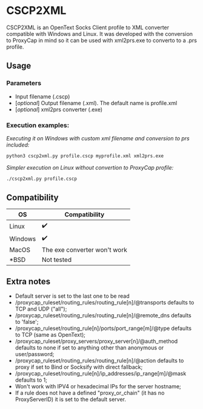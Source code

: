# CSCP2XML
CSCP2XML is an OpenText Socks Client profile to XML converter compatible with Windows and Linux. It was developed with the conversion to ProxyCap in mind so it can be used with xml2prs.exe to converto to a .prs profile.

## Usage
### Parameters
* Input filename (.cscp)
* [*optional*] Output filename (.xml). The default name is profile.xml 
* [*optional*] xml2prs converter (.exe)

### Execution examples:
*Executing it on Windows with custom xml filename and conversion to prs included:*
```sh
python3 cscp2xml.py profile.cscp myprofile.xml xml2prs.exe
```
*Simpler execution on Linux without convertion to ProxyCap profile:*
```sh
./cscp2xml.py profile.cscp
```

## Compatibility
| OS      | Compatibility                |
|---------|------------------------------|
| Linux   | :heavy_check_mark:           |
| Windows | :heavy_check_mark:           |
| MacOS   | The exe converter won't work |
| *BSD    | Not tested                   |

## Extra notes
* Default server is set to the last one to be read
* /proxycap_ruleset/routing_rules/routing_rule[n]/@transports defaults to TCP and UDP ("all");
* /proxycap_ruleset/routing_rules/routing_rule[n]/@remote_dns defaults to 'false';
* /proxycap_ruleset/routing_rule[n]/ports/port_range[m]/@type defaults to TCP (same as OpenText);
* /proxycap_ruleset/proxy_servers/proxy_server[n]/@auth_method defaults to none if set to anything other than anonymous or user/password;
* /proxycap_ruleset/routing_rules/routing_rule[n]/@action defaults to proxy if set to Bind or Socksify with direct fallback;
* /proxycap_ruleset/routing_rule[n]/ip_addresses/ip_range[m]/@mask defaults to 1;
* Won't work with IPV4 or hexadecimal IPs for the server hostname;
* If a rule does not have a defined "proxy_or_chain" (it has no ProxyServerID) it is set to the default server.